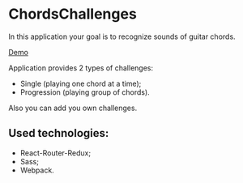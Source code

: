 # ChordsChallenges

In this application your goal is to recognize sounds of guitar chords.

[Demo](https://viktorov616.github.io/ChordsChallenges/)

Application provides 2 types of challenges:
* Single (playing one chord at a time);
* Progression (playing group of chords).

Also you can add you own challenges.

## Used technologies:
* React-Router-Redux;
* Sass;
* Webpack.
